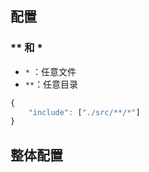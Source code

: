 ## 配置

### ** 和 * 

- `*` ：任意文件
- `**`：任意目录

```js
{
    "include": ["./src/**/*"]
}
````

## 整体配置

```js
```